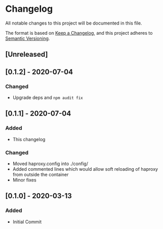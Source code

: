 # Changelog

All notable changes to this project will be documented in this file.

The format is based on [Keep a Changelog](https://keepachangelog.com/en/1.0.0/),
and this project adheres to [Semantic Versioning](https://semver.org/spec/v2.0.0.html).

## [Unreleased]
  
## [0.1.2] - 2020-07-04

### Changed

- Upgrade deps and `npm audit fix`

## [0.1.1] - 2020-07-04

### Added

- This changelog
  
### Changed

- Moved haproxy.config into ./config/
- Added commented lines which would allow soft reloading of haproxy from outside the container
- Minor fixes

## [0.1.0] - 2020-03-13

### Added

- Initial Commit

